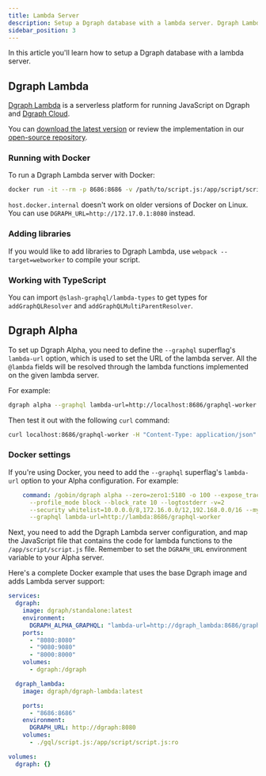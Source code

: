 ```yaml
---
title: Lambda Server
description: Setup a Dgraph database with a lambda server. Dgraph Lambda is a serverless platform for running JavaScript on Dgraph and Dgraph Cloud
sidebar_position: 3
---
```


In this article you'll learn how to setup a Dgraph database with a lambda server.

## Dgraph Lambda

[Dgraph Lambda](https://github.com/dgraph-io/dgraph-lambda) is a serverless platform for running JavaScript on Dgraph and [Dgraph Cloud](https://dgraph.io/cloud).

You can [download the latest version](https://github.com/dgraph-io/dgraph-lambda/releases/latest) or review the implementation in our [open-source repository](https://github.com/dgraph-io/dgraph-lambda).

### Running with Docker

To run a Dgraph Lambda server with Docker:
```bash
docker run -it --rm -p 8686:8686 -v /path/to/script.js:/app/script/script.js -e DGRAPH_URL=http://host.docker.internal:8080 dgraph/dgraph-lambda
```


`host.docker.internal` doesn't work on older versions of Docker on Linux. You can use `DGRAPH_URL=http://172.17.0.1:8080` instead.



### Adding libraries

If you would like to add libraries to Dgraph Lambda, use `webpack --target=webworker` to compile your script.

### Working with TypeScript

You can import `@slash-graphql/lambda-types` to get types for `addGraphQLResolver` and `addGraphQLMultiParentResolver`.


## Dgraph Alpha

To set up Dgraph Alpha, you need to define the `--graphql` superflag's `lambda-url` option, which is used to set the URL of the lambda server. All the `@lambda` fields will be resolved through the lambda functions implemented on the given lambda server.

For example:

```bash
dgraph alpha --graphql lambda-url=http://localhost:8686/graphql-worker
```

Then test it out with the following `curl` command:
```bash
curl localhost:8686/graphql-worker -H "Content-Type: application/json" -d '{"resolver":"MyType.customField","parent":[{"customField":"Dgraph Labs"}]}'
```

### Docker settings

If you're using Docker, you need to add the `--graphql` superflag's `lambda-url` option to your Alpha configuration. For example:

```yml
    command: /gobin/dgraph alpha --zero=zero1:5180 -o 100 --expose_trace --trace ratio=1.0
      --profile_mode block --block_rate 10 --logtostderr -v=2
      --security whitelist=10.0.0.0/8,172.16.0.0/12,192.168.0.0/16 --my=alpha1:7180
      --graphql lambda-url=http://lambda:8686/graphql-worker
```

Next, you need to add the Dgraph Lambda server configuration, and map the JavaScript file that contains the code for lambda functions to the `/app/script/script.js` file. Remember to set the `DGRAPH_URL` environment variable to your Alpha server.


Here's a complete Docker example that uses the base Dgraph image and adds Lambda server support:

```yml
services:
  dgraph:
    image: dgraph/standalone:latest
    environment: 
      DGRAPH_ALPHA_GRAPHQL: "lambda-url=http://dgraph_lambda:8686/graphql-worker"
    ports:
      - "8080:8080"
      - "9080:9080"
      - "8000:8000"
    volumes:
      - dgraph:/dgraph

  dgraph_lambda:
    image: dgraph/dgraph-lambda:latest

    ports:
      - "8686:8686"
    environment:
      DGRAPH_URL: http://dgraph:8080
    volumes:
      - ./gql/script.js:/app/script/script.js:ro

volumes:
  dgraph: {}
```
